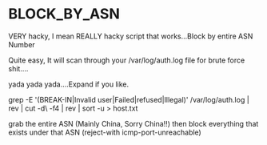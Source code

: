 # BLOCK_BY_ASN
VERY hacky, I mean REALLY hacky script that works...Block by entire ASN Number

Quite easy, It will scan through your /var/log/auth.log file for brute force shit....

yada yada yada....Expand if you like. 

grep -E '(BREAK-IN|Invalid user|Failed|refused|Illegal)' /var/log/auth.log | rev | cut -d\  -f4 | rev | sort -u > host.txt

grab the entire ASN (Mainly China, Sorry China!!) then block everything that exists under that ASN (reject-with icmp-port-unreachable)


